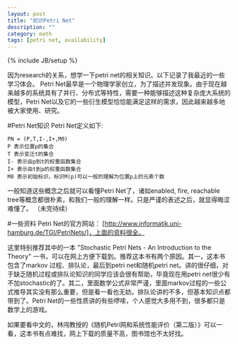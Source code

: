 ```yaml
---
layout: post
title: "初识Petri Net"
description: ""
category: math
tags: [petri net, availability]
---
```

{% include JB/setup %}

因为research的关系，想学一下petri net的相关知识。以下记录了我最近的一些学习体会。
Petri Net最早是一个物理学家创立，为了描述并发现象。由于现在越来越多的系统具有了并行、分布式等特性，需要一种能够描述这种复杂庞大系统的模型，Petri Net以及它的一些衍生模型恰恰能满足这样的需求，因此越来越多地被大家使用、研究。


#Petri Net知识
Petri Net定义如下:

	PN = (P,T,I-,I+,M0)
	P 表示位置p的集合
	T 表示变迁t的集合
	I- 表示由p到t的权重函数集合
	I+ 表示由t到p的权重函数集合
	M0 表示初始标识，标识M(p)可以一般的理解为位置p上的元素个数

一般知道这些概念之后就可以看懂Petri Net了，诸如enabled, fire, reachable tree等概念都很朴素，和我们一般的理解一样。只是严谨的表述之后，就显得晦涩难懂了。
（未完待续）

#一些资料
Petri Net的官方网站：
[http://www.informatik.uni-hamburg.de/TGI/PetriNets/]，上面的资料很全。

这里特别推荐其中的一本 "Stochastic Petri Nets - An Introduction to the Theory" 一书，可以在网上方便下载到。推荐这本书有两个原因。其一，这本书包含了markov 过程、排队论，最后到petri net和随机petri net。讲的很仔细，对于缺乏随机过程或排队论知识的同学应该会很有帮助，毕竟现在用petri net很少有不加stochastic的了。其二，里面数学公式非常严谨，里面markov过程的一些公式推导其实没有那么重要，但是看一看也无妨。排队论讲的不多，但基本知识点都带到了。Petri Net的一些性质讲的有些啰嗦，个人感觉大多用不到，很多都只是数学上的游戏。

如果要看中文的，林闯教授的《随机Petri网和系统性能评价（第二版）》可以一看，这本书有点难找，网上下载的质量不高，图书馆也不太好找。